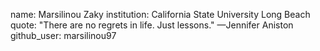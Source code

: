 name: Marsilinou Zaky
institution: California State University Long Beach
quote: "There are no regrets in life. Just lessons." —Jennifer Aniston
github_user: marsilinou97